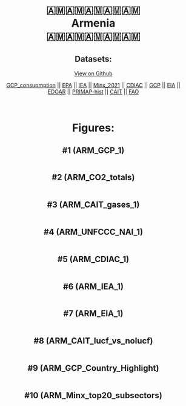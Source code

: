
<center>
<h1 align="center">
🇦🇲🇦🇲🇦🇲🇦🇲🇦🇲
<br>
Armenia
<br>
🇦🇲🇦🇲🇦🇲🇦🇲🇦🇲
</h1>
<h2>Datasets:</h2>
<p><a href="https://github.com/dquintani/GreenhouseData/tree/master/country_data/ARM_Armenia/data">View on Github</a>
<br></p><p><a href="data/ARM_GCP_consupmption.csv">GCP_consupmption</a> || <a href="data/ARM_EPA.csv">EPA</a> || <a href="data/ARM_IEA.csv">IEA</a> || <a href="data/ARM_Minx_2021.csv">Minx_2021</a> || <a href="data/ARM_CDIAC.csv">CDIAC</a> || <a href="data/ARM_GCP.csv">GCP</a> || <a href="data/ARM_EIA.csv">EIA</a> || <a href="data/ARM_EDGAR.csv">EDGAR</a> || <a href="data/ARM_PRIMAP-hist.csv">PRIMAP-hist</a> || <a href="data/ARM_CAIT.csv">CAIT</a> || <a href="data/ARM_FAO.csv">FAO</a></p><p><br></p>
<h1>Figures:</h1><h2>#1 (ARM_GCP_1)</h2>
<p><img alt="" src="figures/ARM_GCP_1.png" /></p><h2>#2 (ARM_CO2_totals)</h2>
<p><img alt="" src="figures/ARM_CO2_totals.png" /></p><h2>#3 (ARM_CAIT_gases_1)</h2>
<p><img alt="" src="figures/ARM_CAIT_gases_1.png" /></p><h2>#4 (ARM_UNFCCC_NAI_1)</h2>
<p><img alt="" src="figures/ARM_UNFCCC_NAI_1.png" /></p><h2>#5 (ARM_CDIAC_1)</h2>
<p><img alt="" src="figures/ARM_CDIAC_1.png" /></p><h2>#6 (ARM_IEA_1)</h2>
<p><img alt="" src="figures/ARM_IEA_1.png" /></p><h2>#7 (ARM_EIA_1)</h2>
<p><img alt="" src="figures/ARM_EIA_1.png" /></p><h2>#8 (ARM_CAIT_lucf_vs_nolucf)</h2>
<p><img alt="" src="figures/ARM_CAIT_lucf_vs_nolucf.png" /></p><h2>#9 (ARM_GCP_Country_Highlight)</h2>
<p><img alt="" src="figures/ARM_GCP_Country_Highlight.png" /></p><h2>#10 (ARM_Minx_top20_subsectors)</h2>
<p><img alt="" src="figures/ARM_Minx_top20_subsectors.png" /></p>